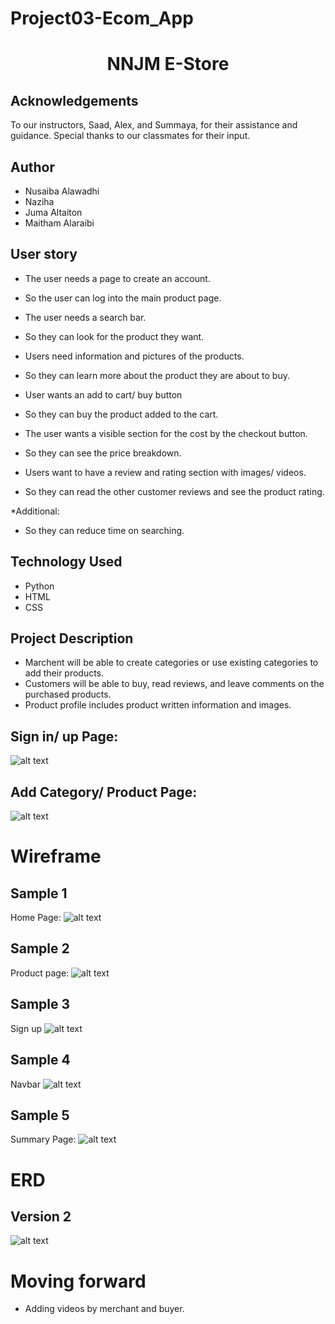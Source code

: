 # Project03-Ecom_App

<h1 align="center">NNJM E-Store</h1>


## Acknowledgements

To our instructors, Saad, Alex, and Summaya, for their assistance and guidance. 
Special thanks to our classmates for their input.


## Author
- Nusaiba Alawadhi 
- Naziha 
- Juma Altaiton 
- Maitham Alaraibi

## User story
- The user needs a page to create an account.
- So the user can log into the main product page.

- The user needs a search bar.
- So they can look for the product they want.

- Users need information and pictures of the products.
- So they can learn more about the product they are about to buy.

- User wants an add to cart/ buy button 
- So they can buy the product added to the cart.

- The user wants a visible section for the cost by the checkout button.
- So they can see the price breakdown.

- Users want to have a review and rating section with images/ videos.
- So they can read the other customer reviews and see the product rating.

*Additional:

- So they can reduce time on searching.

## Technology Used 
- Python
- HTML
- CSS

## Project Description
* Marchent will be able to create categories or use existing categories to add their products.
* Customers will be able to buy, read reviews, and leave comments on the purchased products.
* Product profile includes product written information and images.

## Sign in/ up Page: 
![alt text](https://git.generalassemb.ly/juma-a/Project03-Ecom_App/blob/juma-dev/ecom_app/Readme%20Pictures/2.png "Logo Title Text 1")

## Add Category/ Product Page: 
![alt text](https://git.generalassemb.ly/juma-a/Project03-Ecom_App/blob/juma-dev/ecom_app/Readme%20Pictures/3.png "Logo Title Text 1")


# Wireframe

## Sample 1
Home Page: 
![alt text](https://git.generalassemb.ly/juma-a/Project03-Ecom_App/blob/juma-dev/ecom_app/Readme%20Pictures/Home%20Page.png "Logo Title Text 1")


## Sample 2
Product page: 
![alt text](https://git.generalassemb.ly/juma-a/Project03-Ecom_App/blob/juma-dev/ecom_app/Readme%20Pictures/product.png "Logo Title Text 1")


## Sample 3
Sign up
![alt text](https://git.generalassemb.ly/juma-a/Project03-Ecom_App/blob/juma-dev/ecom_app/Readme%20Pictures/signup.png "Logo Title Text 1")


## Sample 4
Navbar 
![alt text](https://git.generalassemb.ly/juma-a/Project03-Ecom_App/blob/juma-dev/ecom_app/Readme%20Pictures/navbar.png "Logo Title Text 1")


## Sample 5
Summary Page: 
![alt text](https://git.generalassemb.ly/juma-a/Project03-Ecom_App/blob/juma-dev/ecom_app/Readme%20Pictures/checkout%20page.png "Logo Title Text 1")

# ERD

## Version 2

![alt text](https://git.generalassemb.ly/juma-a/Project03-Ecom_App/blob/juma-dev/ecom_app/Readme%20Pictures/Project%203%20ERD.jpg "Logo Title Text 1")



# Moving forward
- Adding videos by merchant and buyer.
